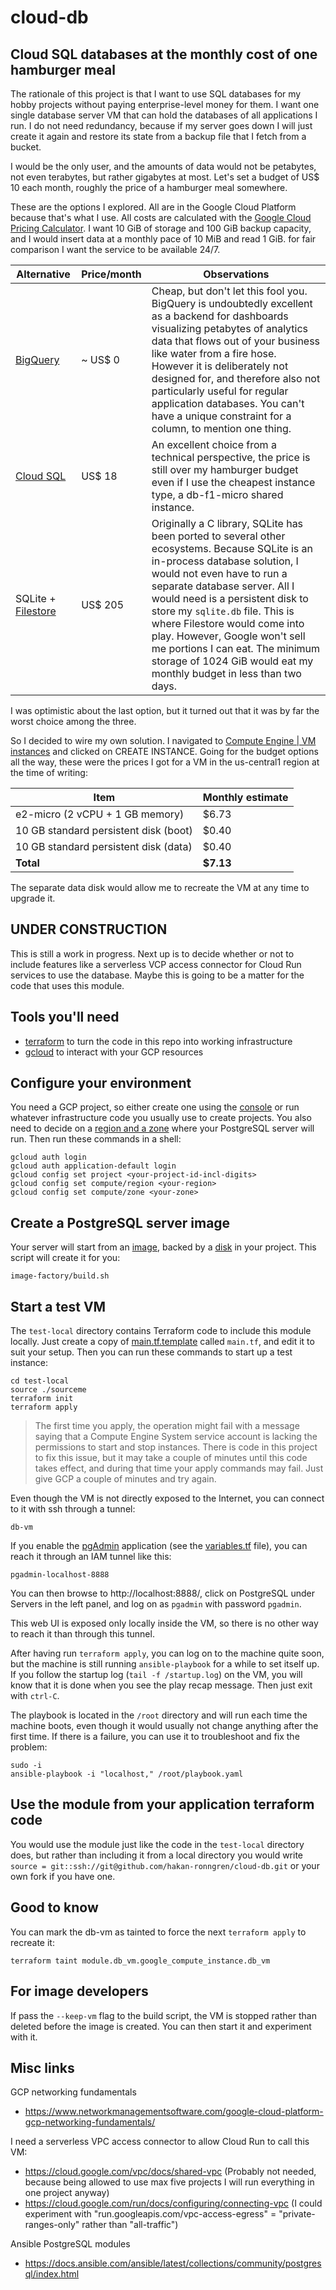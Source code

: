 # cloud-db

## Cloud SQL databases at the monthly cost of one hamburger meal

The rationale of this project is that I want to use SQL databases for my hobby projects without paying enterprise-level money for them. I want one single database server VM that can hold the databases of all applications I run. I do not need redundancy, because if my server goes down I will just create it again and restore its state from a backup file that I fetch from a bucket.

I would be the only user, and the amounts of data would not be petabytes, not even terabytes, but rather gigabytes at most. Let's set a budget of US$ 10 each month, roughly the price of a hamburger meal somewhere.

These are the options I explored. All are in the Google Cloud Platform because that's what I use. All costs are calculated with the [Google Cloud Pricing Calculator](https://cloud.google.com/products/calculator). I want 10 GiB of storage and 100 GiB backup capacity, and I would insert data at a monthly pace of 10 MiB and read 1 GiB. for fair comparison I want the service to be available 24/7.

| Alternative | Price/month | Observations |
| --- | --- | --- |
| [BigQuery](https://cloud.google.com/bigquery) | ~ US$ 0 | Cheap, but don't let this fool you. BigQuery is undoubtedly excellent as a backend for dashboards visualizing petabytes of analytics data that flows out of your business like water from a fire hose. However it is deliberately not designed for, and therefore also not particularly useful for regular application databases. You can't have a unique constraint for a column, to mention one thing. |
| [Cloud SQL](https://cloud.google.com/sql) | US$ 18 | An excellent choice from a technical perspective, the price is still over my hamburger budget even if I use the cheapest instance type, a db-f1-micro shared instance. |
| SQLite + [Filestore](https://cloud.google.com/filestore) | US$ 205 | Originally a C library, SQLite has been ported to several other ecosystems. Because SQLite is an in-process database solution, I would not even have to run a separate database server. All I would need is a persistent disk to store my `sqlite.db` file. This is where Filestore would come into play. However, Google won't sell me portions I can eat. The minimum storage of 1024 GiB would eat my monthly budget in less than two days. |

I was optimistic about the last option, but it turned out that it was by far the worst choice among the three.

So I decided to wire my own solution. I navigated to [Compute Engine | VM instances](https://console.cloud.google.com/compute) and clicked on CREATE INSTANCE. Going for the budget options all the way, these were the prices I got for a VM in the us-central1 region at the time of writing:

| Item | Monthly estimate |
| --- | --- |
| e2-micro (2 vCPU + 1 GB memory) | $6.73 |
| 10 GB standard persistent disk (boot) | $0.40 |
| 10 GB standard persistent disk (data) | $0.40 |
| __Total__ | __$7.13__ |

The separate data disk would allow me to recreate the VM at any time to upgrade it.

## UNDER CONSTRUCTION

This is still a work in progress. Next up is to decide whether or not to include features like a serverless VCP access connector for Cloud Run services to use the database. Maybe this is going to be a matter for the code that uses this module.

## Tools you'll need

* [terraform](https://www.terraform.io) to turn the code in this repo into working infrastructure
* [gcloud](https://cloud.google.com/cli) to interact with your GCP resources

## Configure your environment

You need a GCP project, so either create one using the [console](https://console.cloud.google.com/) or run whatever infrastructure code you usually use to create projects. You also need to decide on a [region and a zone](https://cloud.google.com/compute/docs/regions-zones) where your PostgreSQL server will run. Then run these commands in a shell:

```
gcloud auth login
gcloud auth application-default login
gcloud config set project <your-project-id-incl-digits>
gcloud config set compute/region <your-region>
gcloud config set compute/zone <your-zone>
```

## Create a PostgreSQL server image

Your server will start from an [image](https://console.cloud.google.com/compute/images), backed by a [disk](https://console.cloud.google.com/compute/disks) in your project. This script will create it for you:

```
image-factory/build.sh
```

## Start a test VM

The `test-local` directory contains Terraform code to include this module locally. Just create a copy of [main.tf.template](test-local/main.tf.template) called `main.tf`, and edit it to suit your setup. Then you can run these commands to start up a test instance:

```
cd test-local
source ./sourceme
terraform init
terraform apply
```

> The first time you apply, the operation might fail with a message saying that a Compute Engine System service account is lacking the permissions to start and stop instances. There is code in this project to fix this issue, but it may take a couple of minutes until this code takes effect, and during that time your apply commands may fail. Just give GCP a couple of minutes and try again.

Even though the VM is not directly exposed to the Internet, you can connect to it with ssh through a tunnel:

```
db-vm
```

If you enable the [pgAdmin](https://www.pgadmin.org/) application (see the [variables.tf](variables.tf) file), you can reach it through an IAM tunnel like this:

```
pgadmin-localhost-8888
```

You can then browse to http://localhost:8888/, click on PostgreSQL under Servers in the left panel, and log on as `pgadmin` with password `pgadmin`.

This web UI is exposed only locally inside the VM, so there is no other way to reach it than through this tunnel.

After having run `terraform apply`, you can log on to the machine quite soon, but the machine is still running `ansible-playbook` for a while to set itself up. If you follow the startup log (`tail -f /startup.log`) on the VM, you will know that it is done when you see the play recap message. Then just exit with `ctrl-C`.

The playbook is located in the `/root` directory and will run each time the machine boots, even though it would usually not change anything after the first time. If there is a failure, you can use it to troubleshoot and fix the problem:

```
sudo -i
ansible-playbook -i "localhost," /root/playbook.yaml
```

## Use the module from your application terraform code

You would use the module just like the code in the `test-local` directory does, but rather than including it from a local directory you would write `source = git::ssh://git@github.com/hakan-ronngren/cloud-db.git` or your own fork if you have one.

## Good to know

You can mark the db-vm as tainted to force the next `terraform apply` to recreate it:

```
terraform taint module.db_vm.google_compute_instance.db_vm
```

## For image developers

If pass the `--keep-vm` flag to the build script, the VM is stopped rather than deleted before the image is created. You can then start it and experiment with it.

## Misc links

GCP networking fundamentals

* https://www.networkmanagementsoftware.com/google-cloud-platform-gcp-networking-fundamentals/

I need a serverless VPC access connector to allow Cloud Run to call this VM:

* https://cloud.google.com/vpc/docs/shared-vpc
  (Probably not needed, because being allowed to use max five projects I will run everything in one project anyway)
* https://cloud.google.com/run/docs/configuring/connecting-vpc
  (I could experiment with "run.googleapis.com/vpc-access-egress" = "private-ranges-only" rather than "all-traffic")

Ansible PostgreSQL modules

* https://docs.ansible.com/ansible/latest/collections/community/postgresql/index.html
